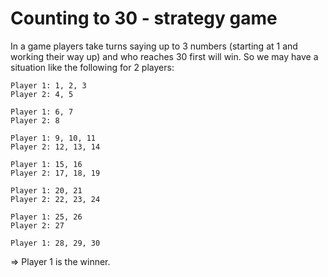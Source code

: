 # Counting to 30 - strategy game

In a game players take turns saying up to 3 numbers (starting at 1 and working their way up) and who reaches 30 first will win.
So we may have a situation like the following for 2 players:

    Player 1: 1, 2, 3
    Player 2: 4, 5

    Player 1: 6, 7
    Player 2: 8

    Player 1: 9, 10, 11
    Player 2: 12, 13, 14

    Player 1: 15, 16
    Player 2: 17, 18, 19

    Player 1: 20, 21
    Player 2: 22, 23, 24

    Player 1: 25, 26
    Player 2: 27

    Player 1: 28, 29, 30

=> Player 1 is the winner.
